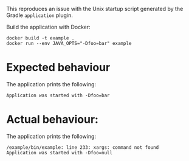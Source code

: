 This reproduces an issue with the Unix startup script generated by the Gradle `application` plugin.

Build the application with Docker:

```
docker build -t example .
docker run --env JAVA_OPTS="-Dfoo=bar" example
```

# Expected behaviour
The application prints the following:
```
Application was started with -Dfoo=bar
```

# Actual behaviour:
The application prints the following:
```
/example/bin/example: line 233: xargs: command not found
Application was started with -Dfoo=null
```
